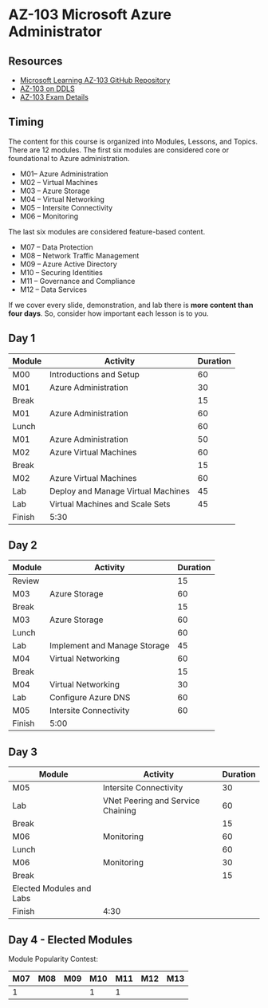# AZ-103 Microsoft Azure Administrator

## Resources

* [Microsoft Learning AZ-103 GitHub Repository](https://github.com/MicrosoftLearning/AZ-103-MicrosoftAzureAdministrator)
* [AZ-103 on DDLS](https://www.ddls.com.au/courses/microsoft/azure/microsoft-az-103t00-microsoft-azure-administrator/)
* [AZ-103 Exam Details](https://www.microsoft.com/en-us/learning/exam-az-103.aspx)

## Timing

The content for this course is organized into Modules, Lessons, and Topics. There are 12 modules. The first six modules are considered core or foundational to Azure administration.

* M01– Azure Administration
* M02 – Virtual Machines
* M03 – Azure Storage
* M04 – Virtual Networking 
* M05 – Intersite Connectivity
* M06 – Monitoring 

The last six modules are considered feature-based content.

* M07 – Data Protection
* M08 – Network Traffic Management
* M09 – Azure Active Directory
* M10 – Securing Identities
* M11 – Governance and Compliance
* M12 – Data Services

If we cover every slide, demonstration, and lab there is **more content than four days**. So, consider how important each lesson is to you.

## Day 1

|Module|Activity|Duration|
|-|-|-|
|M00|Introductions and Setup|60|
|M01|Azure Administration|30|
|Break||15|
|M01|Azure Administration|60|
|Lunch||60|
|M01|Azure Administration|50|
|M02|Azure Virtual Machines|60|
|Break||15|
|M02|Azure Virtual Machines|60|
|Lab|Deploy and Manage Virtual Machines|45|
|Lab|Virtual Machines and Scale Sets|45|
|Finish|5:30||

## Day 2

|Module|Activity|Duration|
|-|-|-|
|Review||15|
|M03|Azure Storage|60|
|Break||15|
|M03|Azure Storage|60|
|Lunch||60|
|Lab|Implement and Manage Storage|45|
|M04|Virtual Networking|60|
|Break||15|
|M04|Virtual Networking|30|
|Lab|Configure Azure DNS|60|
|M05|Intersite Connectivity|60|
|Finish|5:00||

## Day 3

|Module|Activity|Duration|
|-|-|-|
|M05|Intersite Connectivity|30|
|Lab|VNet Peering and Service Chaining|60|
|Break||15|
|M06|Monitoring|60|
|Lunch||60|
|M06|Monitoring|30|
|Break||15|
|Elected Modules and Labs|||
|Finish|4:30||

## Day 4 - Elected Modules

Module Popularity Contest:

|M07|M08|M09|M10|M11|M12|M13|
|-|-|-|-|-|-|-|
|1|||1|1|||
